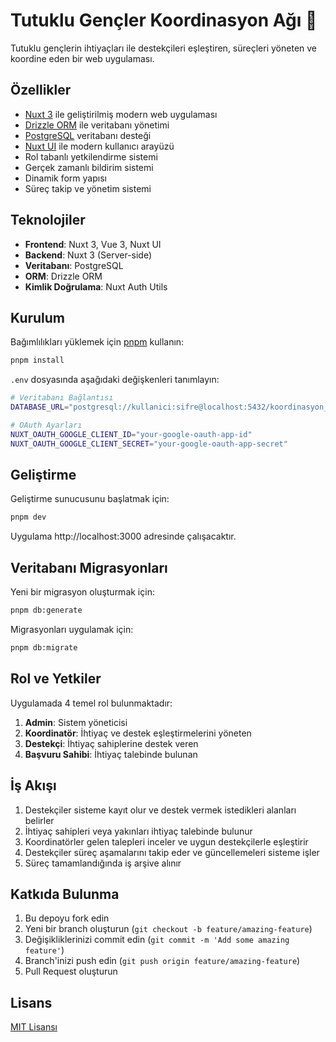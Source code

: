 # Tutuklu Gençler Koordinasyon Ağı 🌟

Tutuklu gençlerin ihtiyaçları ile destekçileri eşleştiren, süreçleri yöneten ve koordine eden bir web uygulaması.

## Özellikler

- [Nuxt 3](https://nuxt.com) ile geliştirilmiş modern web uygulaması
- [Drizzle ORM](https://orm.drizzle.team/) ile veritabanı yönetimi
- [PostgreSQL](https://www.postgresql.org/) veritabanı desteği
- [Nuxt UI](https://ui.nuxt.com) ile modern kullanıcı arayüzü
- Rol tabanlı yetkilendirme sistemi
- Gerçek zamanlı bildirim sistemi
- Dinamik form yapısı
- Süreç takip ve yönetim sistemi

## Teknolojiler

- **Frontend**: Nuxt 3, Vue 3, Nuxt UI
- **Backend**: Nuxt 3 (Server-side)
- **Veritabanı**: PostgreSQL
- **ORM**: Drizzle ORM
- **Kimlik Doğrulama**: Nuxt Auth Utils

## Kurulum

Bağımlılıkları yüklemek için [pnpm](https://pnpm.io/) kullanın:

```bash
pnpm install
```

`.env` dosyasında aşağıdaki değişkenleri tanımlayın:

```bash
# Veritabanı Bağlantısı
DATABASE_URL="postgresql://kullanici:sifre@localhost:5432/koordinasyon_agi"

# OAuth Ayarları
NUXT_OAUTH_GOOGLE_CLIENT_ID="your-google-oauth-app-id"
NUXT_OAUTH_GOOGLE_CLIENT_SECRET="your-google-oauth-app-secret"
```

## Geliştirme

Geliştirme sunucusunu başlatmak için:

```bash
pnpm dev
```

Uygulama http://localhost:3000 adresinde çalışacaktır.

## Veritabanı Migrasyonları

Yeni bir migrasyon oluşturmak için:

```bash
pnpm db:generate
```

Migrasyonları uygulamak için:

```bash
pnpm db:migrate
```

## Rol ve Yetkiler

Uygulamada 4 temel rol bulunmaktadır:

1. **Admin**: Sistem yöneticisi
2. **Koordinatör**: İhtiyaç ve destek eşleştirmelerini yöneten
3. **Destekçi**: İhtiyaç sahiplerine destek veren
4. **Başvuru Sahibi**: İhtiyaç talebinde bulunan

## İş Akışı

1. Destekçiler sisteme kayıt olur ve destek vermek istedikleri alanları belirler
2. İhtiyaç sahipleri veya yakınları ihtiyaç talebinde bulunur
3. Koordinatörler gelen talepleri inceler ve uygun destekçilerle eşleştirir
4. Destekçiler süreç aşamalarını takip eder ve güncellemeleri sisteme işler
5. Süreç tamamlandığında iş arşive alınır

## Katkıda Bulunma

1. Bu depoyu fork edin
2. Yeni bir branch oluşturun (`git checkout -b feature/amazing-feature`)
3. Değişikliklerinizi commit edin (`git commit -m 'Add some amazing feature'`)
4. Branch'inizi push edin (`git push origin feature/amazing-feature`)
5. Pull Request oluşturun

## Lisans

[MIT Lisansı](./LICENSE)
